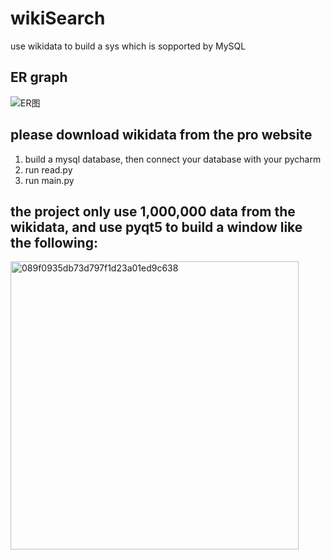 # wikiSearch
use wikidata to build a sys which is sopported by MySQL

## ER graph
![ER图](https://user-images.githubusercontent.com/32896063/208298184-94f99354-8c9d-4b50-9ed8-368df4348db3.png)


## please download wikidata from the pro website
1. build a mysql database, then connect your database with your pycharm
2. run read.py
3. run main.py
## the project only use 1,000,000 data from the wikidata, and use pyqt5 to build a window like the following:
<img width="461" alt="089f0935db73d797f1d23a01ed9c638" src="https://user-images.githubusercontent.com/32896063/208240676-58fe45d7-024f-406c-9d26-72e9e28eda4e.png">


